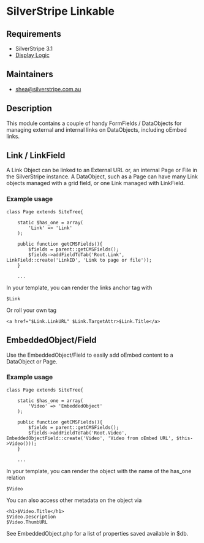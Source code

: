 # SilverStripe Linkable

## Requirements

* SilverStripe 3.1
* [Display Logic](https://github.com/unclecheese/silverstripe-display-logic)

## Maintainers

* shea@silverstripe.com.au

## Description

This module contains a couple of handy FormFields / DataObjects for managing external and internal links on DataObjects, including oEmbed links.

## Link / LinkField

A Link Object can be linked to an External URL or, an internal Page or File in the SilverStripe instance. A DataObject, such as a Page can have many Link objects managed with a grid field, or one Link managed with LinkField. 

### Example usage

	class Page extends SiteTree{
		
		static $has_one = array(
			'Link' => 'Link'
		);		

		public function getCMSFields(){
			$fields = parent::getCMSFields();
			$fields->addFieldToTab('Root.Link', LinkField::create('LinkID', 'Link to page or file'));
		}

		...

In your template, you can render the links anchor tag with
	
	$Link 

Or roll your own tag

	<a href="$Link.LinkURL" $Link.TargetAttr>$Link.Title</a>


## EmbeddedObject/Field

Use the EmbeddedObject/Field to easily add oEmbed content to a DataObject or Page. 

### Example usage

	class Page extends SiteTree{
		
		static $has_one = array(
			'Video' => 'EmbeddedObject'
		);		

		public function getCMSFields(){
			$fields = parent::getCMSFields();
			$fields->addFieldToTab('Root.Video', EmbeddedObjectField::create('Video', 'Video from oEmbed URL', $this->Video()));
		}

		...

In your template, you can render the object with the name of the has_one relation

	$Video

You can also access other metadata on the object via

	<h1>$Video.Title</h1>
	$Video.Description
	$Video.ThumbURL

See EmbeddedObject.php for a list of properties saved available in $db.
